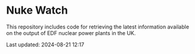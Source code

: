 # Nuke Watch

This repository includes code for retrieving the latest information available on the output of EDF nuclear power plants in the UK.

Last updated: 2024-08-21 12:17